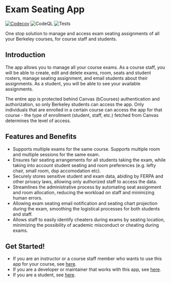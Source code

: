 # Exam Seating App

[![Codecov](https://codecov.io/gh/berkeley-eecs/seating/graph/badge.svg?token=0FJ178HK0N)](https://codecov.io/gh/berkeley-eecs/seating)
![CodeQL](https://github.com/berkeley-eecs/seating/actions/workflows/codeql.yml/badge.svg)
![Tests](https://github.com/berkeley-eecs/seating/actions/workflows/test.yml/badge.svg)

One stop solution to manage and access exam seating assignments of all your Berkeley courses, for course staff and students.

## Introduction

The app allows you to manage all your course exams. As a course staff, you will be able to create, edit and delete exams, room, seats and student rosters, manage seating assignment, and email students about their assignments. As a student, you will be able to see your available assignments.

The entire app is protected behind Canvas (bCourses) authentication and authorization, so only Berkeley students can access the app. Only individuals that are enrolled in a certain course can access the app for that course - the type of enrollment (student, staff, etc.) fetched from Canvas determines the level of access.

## Features and Benefits

- Supports multiple exams for the same course. Supports multiple room and multiple sessions for the same exam.
- Ensures fair seating arrangements for all students taking the exam, while taking into account student seating and room preferences (e.g. lefty chair, small room, dsp accomodation etc).
- Securely stores sensitive student and exam data, abiding by FERPA and other privacy laws, allowing only authorized staff to access the data.
- Streamlines the administrative process by automating seat assignment and room allocation, reducing the workload on staff and minimizing human errors.
- Allowing exam seating email notification and seating chart projection during the exam, smoothing the logistical processes for both students and staff.
- Allows staff to easily identify cheaters during exams by seating location, minimizing the possibility of academic misconduct or cheating during exams.

## Get Started!

- If you are an instructor or a course staff member who wants to use this app for your course, see [here](../../wiki/for-course-staff).
- If you are a developer or maintainer that works with this app, see [here](../../wiki/for-developers).
- If you are a student, see [here](../../wiki/for-students).
